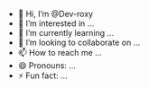 - 👋 Hi, I’m @Dev-roxy
- 👀 I’m interested in ...
- 🌱 I’m currently learning ...
- 💞️ I’m looking to collaborate on ...
- 📫 How to reach me ...
- 😄 Pronouns: ...
- ⚡ Fun fact: ...

<!---
Dev-roxy/Dev-roxy is a ✨ special ✨ repository because its `README.md` (this file) appears on your GitHub profile.
You can click the Preview link to take a look at your changes.
--->
